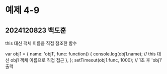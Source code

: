 # 예제 4-9  
## 2024120823 백도훈  

this 대신 객체 이름을 직접 참조한 함수  


var obj1 = {
  name: 'obj1',
  func: function() {
    console.log(obj1.name);  // this 대신 obj1 객체 이름으로 직접 접근
  },
};
setTimeout(obj1.func, 1000);  // 1초 후 'obj1' 출력

